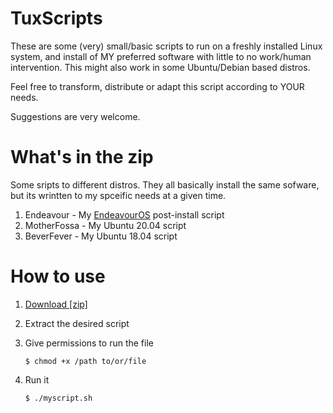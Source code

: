 TuxScripts
===========================
These are some (very) small/basic scripts to run on a freshly installed Linux system, and install of MY preferred software with little to no work/human intervention. This might also work in some Ubuntu/Debian based distros.

Feel free to transform, distribute or adapt this script according to YOUR needs.

Suggestions are very welcome.

# What's in the zip
Some sripts to different distros. They all basically install the same sofware, but its wrintten to my spceific needs at a given time.
1. Endeavour - My [EndeavourOS](https://github.com/endeavouros-team) post-install script
2. MotherFossa - My Ubuntu 20.04 script
3. BeverFever - My Ubuntu 18.04 script

# How to use

1. [Download [zip]](https://github.com/opedromandrade/buntuscripts/archive/master.zip)
2. Extract the desired script
3. Give permissions to run the file

   `$ chmod +x /path to/or/file`

4. Run it

    `$ ./myscript.sh`
